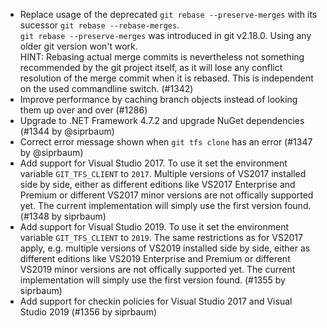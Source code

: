 * Replace usage of the deprecated `git rebase --preserve-merges` with its sucessor `git rebase --rebase-merges`.  
  `git rebase --preserve-merges` was introduced in git v2.18.0. Using any older git version won't work.  
  HINT: Rebasing actual merge commits is nevertheless not something recommended by the git project itself,
  as it will lose any conflict resolution of the merge commit when it is rebased. 
  This is independent on the used commandline switch. (#1342)
* Improve performance by caching branch objects instead of looking them up over and over (#1286)
* Upgrade to .NET Framework 4.7.2 and upgrade NuGet dependencies (#1344 by @siprbaum)
* Correct error message shown when `git tfs clone` has an error (#1347 by @siprbaum)
* Add support for Visual Studio 2017. To use it set the environment variable `GIT_TFS_CLIENT` to `2017`.
  Multiple versions of VS2017 installed side by side, either as different editions like VS2017 Enterprise
  and Premium or different VS2017 minor versions are not offically supported yet.
  The current implementation will simply use the first version found. (#1348 by siprbaum)
* Add support for Visual Studio 2019. To use it set the environment variable `GIT_TFS_CLIENT` to `2019`.
  The same restrictions as for VS2017 apply, e.g. multiple versions of VS2019 installed side by side,
  either as different editions like VS2019 Enterprise and Premium or different VS2019 minor
  versions are not offically supported yet. The current implementation will simply use
  the first version found. (#1355 by siprbaum)
* Add support for checkin policies for Visual Studio 2017 and Visual Studio 2019 (#1356 by siprbaum)

